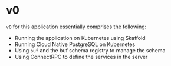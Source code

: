 # v0

`v0` for this application essentially comprises the following:

- Running the application on Kubernetes using Skaffold
- Running Cloud Native PostgreSQL on Kubernetes
- Using `buf` and the buf schema registry to manage the schema
- Using ConnectRPC to define the services in the server
